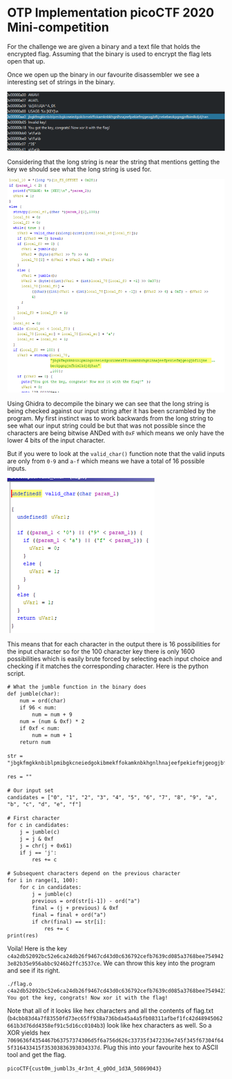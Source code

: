 # OTP Implementation picoCTF 2020 Mini-competition

For the challenge we are given a binary and a text file that holds the encrypted flag. Assuming that the binary is used to encrypt the flag lets open that up.

Once we open up the binary in our favourite disassembler we see a interesting set of strings in the binary.

![](/pico/2020/otp/strings.PNG)

Considering that the long string is near the string that mentions getting the key we should see what the long string is used for.

![](/pico/2020/otp/decompiled.PNG)

Using Ghidra to decompile the binary we can see that the long string is being checked against our input string after it has been scrambled by the program. My first instinct was to work backwards from the long string to see what our input string could be but that was not possible since the characters are being bitwise ANDed with `0xF` which means we only have the lower 4 bits of the input character.

But if you were to look at the `valid_char()` function note that the valid inputs are only from `0-9` and `a-f` which means we have a total of 16 possible inputs.

![](/pico/2020/otp/valid_char.PNG)

This means that for each character in the output there is 16 possibilities for the input character so for the 100 character key there is only 1600 possibilities which is easily brute forced by selecting each input choice and checking if it matches the corresponding character. Here is the python script.

```
# What the jumble function in the binary does
def jumble(char):
    num = ord(char)
    if 96 < num:
        num = num + 9
    num = (num & 0xf) * 2
    if 0xf < num:
        num = num + 1
    return num

str = "jbgkfmgkknbiblpmibgkcneiedgokibmekffokamknbkhgnlhnajeefpekiefmjgeogjbflijnekebeokpgngjnfbimlkdjdjhan"

res = ""

# Our input set
candidates = ["0", "1", "2", "3", "4", "5", "6", "7", "8", "9", "a", "b", "c", "d", "e", "f"]

# First character
for c in candidates:
    j = jumble(c)
    j = j & 0xf
    j = chr(j + 0x61)
    if j == 'j':
        res += c

# Subsequent characters depend on the previous character
for i in range(1, 100):
    for c in candidates:
        j = jumble(c)
        previous = ord(str[i-1]) - ord("a")
        final = (j + previous) & 0xf
        final = final + ord("a")
        if chr(final) == str[i]:
            res += c
print(res)
```
Voila! Here is the key `c4a2db52092bc52e6ca24db26f9467cd43d0c636792cefb7639cd085a3768bee7549423e82b35e956abbc9246b2ffc3537ce`. We can throw this key into the program and see if its right.

```
./flag.o c4a2db52092bc52e6ca24db26f9467cd43d0c636792cefb7639cd085a3768bee7549423e82b35e956abbc9246b2ffc3537ce                         
You got the key, congrats! Now xor it with the flag!
```

Note that all of it looks like hex characters and all the contents of flag.txt (`b4cbb83d4a7f83550fd73ec65ff938a736bda45a4a5fb08311afbef1fc42d48945062661b3d76dd4358ef91c5d16cc0104b3`) look like hex characters as well. So a XOR yields hex `7069636f4354467b63757374306d5f6a756d626c33735f3472336e745f345f67304f645f316433415f35303836393034337d`. Plug this into your favourite hex to ASCII tool and get the flag.

`picoCTF{cust0m_jumbl3s_4r3nt_4_g0Od_1d3A_50869043}`
